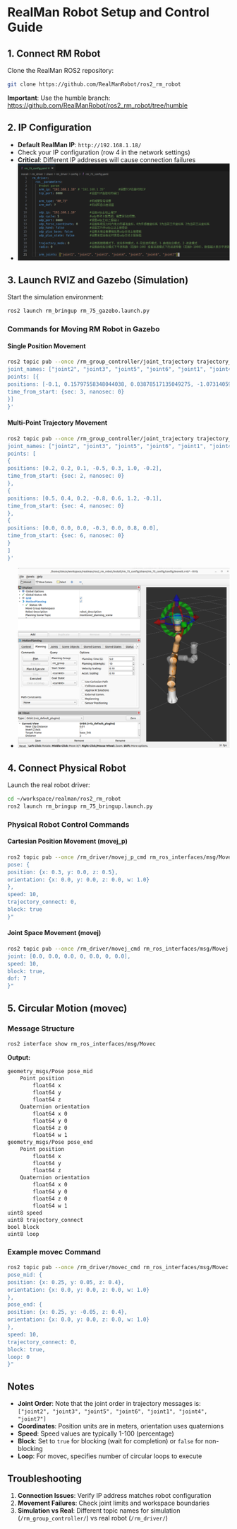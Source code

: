 # RealMan Robot Setup and Control Guide

## 1. Connect RM Robot

Clone the RealMan ROS2 repository:
```bash
git clone https://github.com/RealManRobot/ros2_rm_robot
```

**Important**: Use the humble branch: https://github.com/RealManRobot/ros2_rm_robot/tree/humble

## 2. IP Configuration

- **Default RealMan IP**: `http://192.168.1.18/`
- Check your IP configuration (row 4 in the network settings)
- **Critical**: Different IP addresses will cause connection failures
- ![Alt text](yaml_config.png)

## 3. Launch RVIZ and Gazebo (Simulation)

Start the simulation environment:
```bash
ros2 launch rm_bringup rm_75_gazebo.launch.py
```

### Commands for Moving RM Robot in Gazebo

#### Single Position Movement
```bash
ros2 topic pub --once /rm_group_controller/joint_trajectory trajectory_msgs/msg/JointTrajectory '{
joint_names: ["joint2", "joint3", "joint5", "joint6", "joint1", "joint4", "joint7"],
points: [{
positions: [-0.1, 0.15797558348044038, 0.03878517135049275, -1.073140590623038, 0.19351433116340555, 1.2890189045421092, -0.3663356295748468],
time_from_start: {sec: 3, nanosec: 0}
}]
}'
```

#### Multi-Point Trajectory Movement
```bash
ros2 topic pub --once /rm_group_controller/joint_trajectory trajectory_msgs/msg/JointTrajectory '{
joint_names: ["joint2", "joint3", "joint5", "joint6", "joint1", "joint4", "joint7"],
points: [
{
positions: [0.2, 0.2, 0.1, -0.5, 0.3, 1.0, -0.2],
time_from_start: {sec: 2, nanosec: 0}
},
{
positions: [0.5, 0.4, 0.2, -0.8, 0.6, 1.2, -0.1],
time_from_start: {sec: 4, nanosec: 0}
},
{
positions: [0.0, 0.0, 0.0, -0.3, 0.0, 0.8, 0.0],
time_from_start: {sec: 6, nanosec: 0}
}
]
}'
```
- ![Alt text](rviz.png)

## 4. Connect Physical Robot

Launch the real robot driver:
```bash
cd ~/workspace/realman/ros2_rm_robot
ros2 launch rm_bringup rm_75_bringup.launch.py
```

### Physical Robot Control Commands

#### Cartesian Position Movement (movej_p)
```bash
ros2 topic pub --once /rm_driver/movej_p_cmd rm_ros_interfaces/msg/Movejp "{
pose: {
position: {x: 0.3, y: 0.0, z: 0.5},
orientation: {x: 0.0, y: 0.0, z: 0.0, w: 1.0}
},
speed: 10,
trajectory_connect: 0,
block: true
}"
```

#### Joint Space Movement (movej)
```bash
ros2 topic pub --once /rm_driver/movej_cmd rm_ros_interfaces/msg/Movej "{
joint: [0.0, 0.0, 0.0, 0, 0.0, 0, 0.0],
speed: 10,
block: true,
dof: 7
}"
```

## 5. Circular Motion (movec)

### Message Structure
```bash
ros2 interface show rm_ros_interfaces/msg/Movec
```

**Output:**
```
geometry_msgs/Pose pose_mid
    Point position
        float64 x
        float64 y
        float64 z
    Quaternion orientation
        float64 x 0
        float64 y 0
        float64 z 0
        float64 w 1
geometry_msgs/Pose pose_end
    Point position
        float64 x
        float64 y
        float64 z
    Quaternion orientation
        float64 x 0
        float64 y 0
        float64 z 0
        float64 w 1
uint8 speed
uint8 trajectory_connect
bool block
uint8 loop
```

### Example movec Command
```bash
ros2 topic pub --once /rm_driver/movec_cmd rm_ros_interfaces/msg/Movec "{
pose_mid: {
position: {x: 0.25, y: 0.05, z: 0.4},
orientation: {x: 0.0, y: 0.0, z: 0.0, w: 1.0}
},
pose_end: {
position: {x: 0.25, y: -0.05, z: 0.4},
orientation: {x: 0.0, y: 0.0, z: 0.0, w: 1.0}
},
speed: 10,
trajectory_connect: 0,
block: true,
loop: 0
}"
```

## Notes

- **Joint Order**: Note that the joint order in trajectory messages is: `["joint2", "joint3", "joint5", "joint6", "joint1", "joint4", "joint7"]`
- **Coordinates**: Position units are in meters, orientation uses quaternions
- **Speed**: Speed values are typically 1-100 (percentage)
- **Block**: Set to `true` for blocking (wait for completion) or `false` for non-blocking
- **Loop**: For movec, specifies number of circular loops to execute

## Troubleshooting

1. **Connection Issues**: Verify IP address matches robot configuration
2. **Movement Failures**: Check joint limits and workspace boundaries
3. **Simulation vs Real**: Different topic names for simulation (`/rm_group_controller/`) vs real robot (`/rm_driver/`)